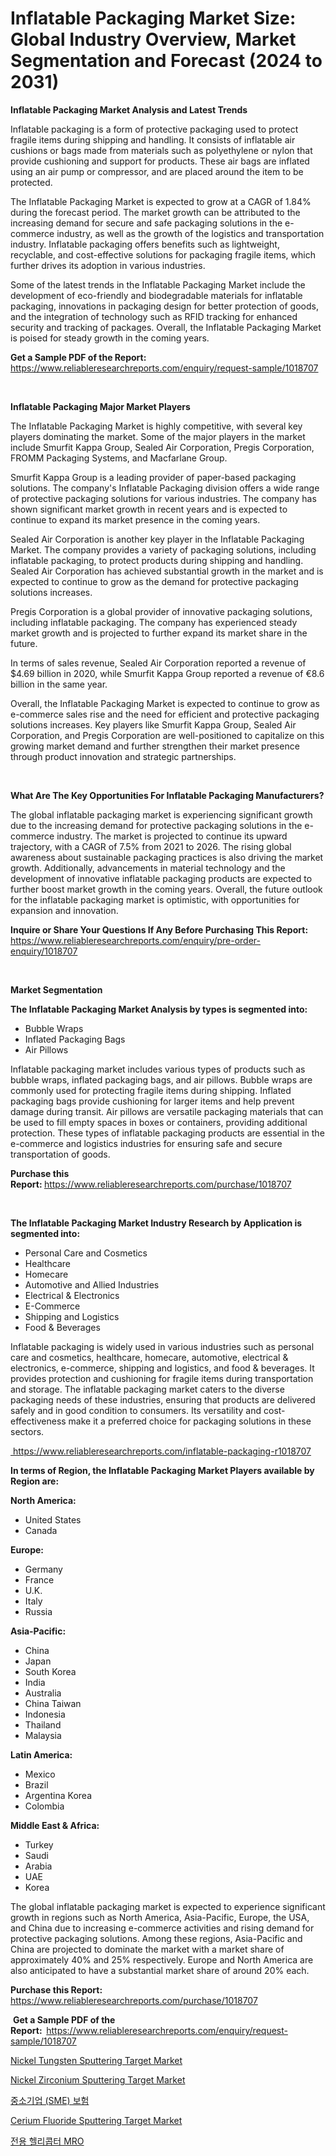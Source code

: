 <p><h1>Inflatable Packaging Market Size: Global Industry Overview, Market Segmentation and Forecast (2024 to 2031)</h1></p><p><strong>Inflatable Packaging Market Analysis and Latest Trends</strong></p>
<p><p>Inflatable packaging is a form of protective packaging used to protect fragile items during shipping and handling. It consists of inflatable air cushions or bags made from materials such as polyethylene or nylon that provide cushioning and support for products. These air bags are inflated using an air pump or compressor, and are placed around the item to be protected.</p><p>The Inflatable Packaging Market is expected to grow at a CAGR of 1.84% during the forecast period. The market growth can be attributed to the increasing demand for secure and safe packaging solutions in the e-commerce industry, as well as the growth of the logistics and transportation industry. Inflatable packaging offers benefits such as lightweight, recyclable, and cost-effective solutions for packaging fragile items, which further drives its adoption in various industries.</p><p>Some of the latest trends in the Inflatable Packaging Market include the development of eco-friendly and biodegradable materials for inflatable packaging, innovations in packaging design for better protection of goods, and the integration of technology such as RFID tracking for enhanced security and tracking of packages. Overall, the Inflatable Packaging Market is poised for steady growth in the coming years.</p></p>
<p><strong>Get a Sample PDF of the Report:&nbsp;</strong> <a href="https://www.reliableresearchreports.com/enquiry/request-sample/1018707">https://www.reliableresearchreports.com/enquiry/request-sample/1018707</a></p>
<p>&nbsp;</p>
<p><strong>Inflatable Packaging Major Market Players</strong></p>
<p><p>The Inflatable Packaging Market is highly competitive, with several key players dominating the market. Some of the major players in the market include Smurfit Kappa Group, Sealed Air Corporation, Pregis Corporation, FROMM Packaging Systems, and Macfarlane Group.</p><p>Smurfit Kappa Group is a leading provider of paper-based packaging solutions. The company's Inflatable Packaging division offers a wide range of protective packaging solutions for various industries. The company has shown significant market growth in recent years and is expected to continue to expand its market presence in the coming years.</p><p>Sealed Air Corporation is another key player in the Inflatable Packaging Market. The company provides a variety of packaging solutions, including inflatable packaging, to protect products during shipping and handling. Sealed Air Corporation has achieved substantial growth in the market and is expected to continue to grow as the demand for protective packaging solutions increases.</p><p>Pregis Corporation is a global provider of innovative packaging solutions, including inflatable packaging. The company has experienced steady market growth and is projected to further expand its market share in the future.</p><p>In terms of sales revenue, Sealed Air Corporation reported a revenue of $4.69 billion in 2020, while Smurfit Kappa Group reported a revenue of €8.6 billion in the same year.</p><p>Overall, the Inflatable Packaging Market is expected to continue to grow as e-commerce sales rise and the need for efficient and protective packaging solutions increases. Key players like Smurfit Kappa Group, Sealed Air Corporation, and Pregis Corporation are well-positioned to capitalize on this growing market demand and further strengthen their market presence through product innovation and strategic partnerships.</p></p>
<p>&nbsp;</p>
<p><strong>What Are The Key Opportunities For Inflatable Packaging Manufacturers?</strong></p>
<p><p>The global inflatable packaging market is experiencing significant growth due to the increasing demand for protective packaging solutions in the e-commerce industry. The market is projected to continue its upward trajectory, with a CAGR of 7.5% from 2021 to 2026. The rising global awareness about sustainable packaging practices is also driving the market growth. Additionally, advancements in material technology and the development of innovative inflatable packaging products are expected to further boost market growth in the coming years. Overall, the future outlook for the inflatable packaging market is optimistic, with opportunities for expansion and innovation.</p></p>
<p><strong>Inquire or Share Your Questions If Any Before Purchasing This Report:</strong> <a href="https://www.reliableresearchreports.com/enquiry/pre-order-enquiry/1018707">https://www.reliableresearchreports.com/enquiry/pre-order-enquiry/1018707</a></p>
<p>&nbsp;</p>
<p><strong>Market Segmentation</strong></p>
<p><strong>The Inflatable Packaging Market Analysis by types is segmented into:</strong></p>
<p><ul><li>Bubble Wraps</li><li>Inflated Packaging Bags</li><li>Air Pillows</li></ul></p>
<p><p>Inflatable packaging market includes various types of products such as bubble wraps, inflated packaging bags, and air pillows. Bubble wraps are commonly used for protecting fragile items during shipping. Inflated packaging bags provide cushioning for larger items and help prevent damage during transit. Air pillows are versatile packaging materials that can be used to fill empty spaces in boxes or containers, providing additional protection. These types of inflatable packaging products are essential in the e-commerce and logistics industries for ensuring safe and secure transportation of goods.</p></p>
<p><strong>Purchase this Report:&nbsp;</strong><a href="https://www.reliableresearchreports.com/purchase/1018707">https://www.reliableresearchreports.com/purchase/1018707</a></p>
<p>&nbsp;</p>
<p><strong>The Inflatable Packaging Market Industry Research by Application is segmented into:</strong></p>
<p><ul><li>Personal Care and Cosmetics</li><li>Healthcare</li><li>Homecare</li><li>Automotive and Allied Industries</li><li>Electrical & Electronics</li><li>E-Commerce</li><li>Shipping and Logistics</li><li>Food & Beverages</li></ul></p>
<p><p>Inflatable packaging is widely used in various industries such as personal care and cosmetics, healthcare, homecare, automotive, electrical & electronics, e-commerce, shipping and logistics, and food & beverages. It provides protection and cushioning for fragile items during transportation and storage. The inflatable packaging market caters to the diverse packaging needs of these industries, ensuring that products are delivered safely and in good condition to consumers. Its versatility and cost-effectiveness make it a preferred choice for packaging solutions in these sectors.</p></p>
<p><a href="https://www.reliableresearchreports.com/inflatable-packaging-r1018707">&nbsp;https://www.reliableresearchreports.com/inflatable-packaging-r1018707</a></p>
<p><strong>In terms of Region, the Inflatable Packaging Market Players available by Region are:</strong></p>
<p>
    <p> <strong> North America: </strong>
        <ul>
            <li>United States</li>
            <li>Canada</li>
        </ul>
        </p> 
    <p> <strong> Europe: </strong>
        <ul>
            <li>Germany</li>
            <li>France</li>
            <li>U.K.</li>
            <li>Italy</li>
            <li>Russia</li>
        </ul>
        </p> 
    <p> <strong> Asia-Pacific: </strong>
        <ul>
            <li>China</li>
            <li>Japan</li>
            <li>South Korea</li>
            <li>India</li>
            <li>Australia</li>
            <li>China Taiwan</li>
            <li>Indonesia</li>
            <li>Thailand</li>
            <li>Malaysia</li>
        </ul>
        </p> 
    <p> <strong> Latin America: </strong>
        <ul>
            <li>Mexico</li>
            <li>Brazil</li>
            <li>Argentina Korea</li>
            <li>Colombia</li>
        </ul>
        </p> 
    <p> <strong> Middle East & Africa: </strong>
        <ul>
            <li>Turkey</li>
            <li>Saudi</li>
            <li>Arabia</li>
            <li>UAE</li>
            <li>Korea</li>
        </ul>
    </p>
    </p>
<p><p>The global inflatable packaging market is expected to experience significant growth in regions such as North America, Asia-Pacific, Europe, the USA, and China due to increasing e-commerce activities and rising demand for protective packaging solutions. Among these regions, Asia-Pacific and China are projected to dominate the market with a market share of approximately 40% and 25% respectively. Europe and North America are also anticipated to have a substantial market share of around 20% each.</p></p>
<p><strong>Purchase this Report: </strong><a href="https://www.reliableresearchreports.com/purchase/1018707">https://www.reliableresearchreports.com/purchase/1018707</a></p>
<p>&nbsp;<strong>Get a Sample PDF of the Report:&nbsp;&nbsp;</strong><a href="https://www.reliableresearchreports.com/enquiry/request-sample/1018707">https://www.reliableresearchreports.com/enquiry/request-sample/1018707</a></p>
<p><strong></strong></p>
<p><p><a href="https://github.com/BraidenLucas2019/Market-Research-Report-List-1/blob/main/nickel-tungsten-sputtering-target-market.md">Nickel Tungsten Sputtering Target Market</a></p><p><a href="https://github.com/lukmanduiky01/Market-Research-Report-List-1/blob/main/nickel-zirconium-sputtering-target-market.md">Nickel Zirconium Sputtering Target Market</a></p><p><a href="https://github.com/vanessagrant665567/Market-Research-Report-List-2/blob/main/140690083261.md">중소기업 (SME) 보험</a></p><p><a href="https://github.com/theanastasiyah/Market-Research-Report-List-1/blob/main/cerium-fluoride-sputtering-target-market.md">Cerium Fluoride Sputtering Target Market</a></p><p><a href="https://github.com/raap8632/Market-Research-Report-List-3/blob/main/207319983260.md">전용 헬리콥터 MRO</a></p></p>